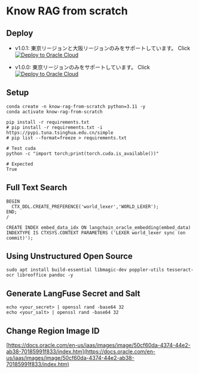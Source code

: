 # Know RAG from scratch

## Deploy
- v1.0.1: 東京リージョンと大阪リージョンのみをサポートしています。
Click [![Deploy to Oracle Cloud](https://oci-resourcemanager-plugin.plugins.oci.oraclecloud.com/latest/deploy-to-oracle-cloud.svg)](https://cloud.oracle.com/resourcemanager/stacks/create?region=ap-tokyo-1&zipUrl=https://github.com/engchina/No.1-RAG/releases/download/v1.0.1/v1.0.1.zip)

- v1.0.0: 東京リージョンのみをサポートしています。
Click [![Deploy to Oracle Cloud](https://oci-resourcemanager-plugin.plugins.oci.oraclecloud.com/latest/deploy-to-oracle-cloud.svg)](https://cloud.oracle.com/resourcemanager/stacks/create?region=ap-tokyo-1&zipUrl=https://github.com/engchina/No.1-RAG/releases/download/no.1_rag_v1.0.0/v1.0.0.zip)

## Setup

```
conda create -n know-rag-from-scratch python=3.11 -y
conda activate know-rag-from-scratch
```

```
pip install -r requirements.txt
# pip install -r requirements.txt -i https://pypi.tuna.tsinghua.edu.cn/simple
# pip list --format=freeze > requirements.txt
```

```angular2html
# Test cuda
python -c "import torch;print(torch.cuda.is_available())"

# Expected
True
```

## Full Text Search

```
BEGIN
  CTX_DDL.CREATE_PREFERENCE('world_lexer','WORLD_LEXER');
END;
/

CREATE INDEX embed_data_idx ON langchain_oracle_embedding(embed_data) INDEXTYPE IS CTXSYS.CONTEXT PARAMETERS ('LEXER world_lexer sync (on commit)');
```

## Using Unstructured Open Source

```
sudo apt install build-essential libmagic-dev poppler-utils tesseract-ocr libreoffice pandoc -y
```

## Generate LangFuse Secret and Salt

```
echo <your_secret> | openssl rand -base64 32
echo <your_salt> | openssl rand -base64 32
```

## Change Region Image ID

[https://docs.oracle.com/en-us/iaas/images/image/50cf60da-4374-44e2-ab38-70185991f833/index.htm](https://docs.oracle.com/en-us/iaas/images/image/50cf60da-4374-44e2-ab38-70185991f833/index.htm)